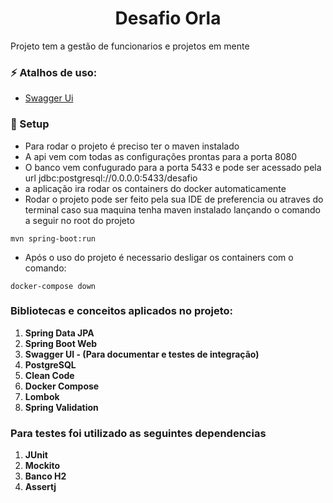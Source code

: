 <h1 align="center">Desafio Orla</h1>

Projeto tem a gestão de funcionarios e projetos em mente

### :zap: Atalhos de uso:

- [Swagger Ui](http://localhost:8080/swagger-ui/index.html)


### :rocket: Setup
- Para rodar o projeto é preciso ter o maven instalado
- A api vem com todas as configurações prontas para a porta 8080
- O banco vem confugurado para a porta 5433 e pode ser acessado pela url jdbc:postgresql://0.0.0.0:5433/desafio
- a aplicação ira rodar os containers do docker automaticamente
- Rodar o projeto pode ser feito pela sua IDE de preferencia ou atraves do terminal caso sua maquina tenha maven instalado lançando o comando a seguir no root do projeto

~~~
mvn spring-boot:run
~~~

- Após o uso do projeto é necessario desligar os containers com o comando:

~~~
docker-compose down
~~~

### Bibliotecas e conceitos aplicados no projeto:

1. **Spring Data JPA**
2. **Spring Boot Web**
3. **Swagger UI - (Para documentar e testes de integração)**
4. **PostgreSQL**
5. **Clean Code** 
6. **Docker Compose**
7. **Lombok**
8. **Spring Validation**


### Para testes foi utilizado as seguintes dependencias
 
1. **JUnit**
2. **Mockito**
3. **Banco H2**
4. **Assertj**